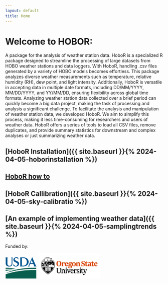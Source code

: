 ```yaml
---
layout: default
title: Home
---
```


 # Welcome to HOBOR:
  A package for the analysis of weather station data. HoboR is a specialized R package designed to streamline the processing of large datasets from HOBO weather stations and data loggers. With HoboR, handling .csv files generated by a variety of HOBO models becomes effortless. This package analyzes diverse weather measurements such as temperature, relative humidity (RH), dew point, and light intensity. Additionally, HoboR is versatile in accepting data in multiple date formats, including DD/MM/YYYY, MM/DD/YYYY, and YY/MM/DD, ensuring flexibility across global time formats. Analyzing weather station data collected over a brief period can quickly become a big data project, making the task of processing and analysis a significant challenge. To facilitate the analysis and manipulation of weather station data, we developed HoboR. We aim to simplify this process, making it less time-consuming for researchers and users of weather data. HoboR offers a series of tools to load all CSV files, remove duplicates, and provide summary statistics for downstream and complex analyses or just summarizing weather data.

## [HoboR Installation]({{ site.baseurl }}{%  2024-04-05-hoborinstallation %})

## [HoboR how to]()

## [HoboR Callibration]({{ site.baseurl }}{%  2024-04-05-sky-calibratio %}) 

## [An example of implementing weather data]({{ site.baseurl }}{%  2024-04-05-samplingtrends %})

<p>Funded by:</p>
<img src="docs/USDA-logo.png" alt="USDA Logo" style="width: 100px;"/>
<img src="docs/osu-logo.png" alt="OSU Logo" style="width: 200px;"/>
